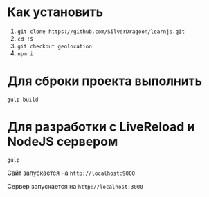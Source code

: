# Как установить

1. `git clone https://github.com/SilverDragoon/learnjs.git`
2. `cd !$`
3. `git checkout geolocation`
3. `npm i`

# Для сброки проекта выполнить
```
gulp build
```
# Для разработки с LiveReload и NodeJS сервером
```
gulp
```
Сайт запускается на `http://localhost:9000` 

Сервер запускается на `http://localhost:3000`
